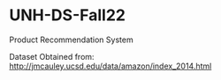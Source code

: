 # UNH-DS-Fall22
Product Recommendation System


Dataset Obtained from: http://jmcauley.ucsd.edu/data/amazon/index_2014.html


